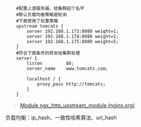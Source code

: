 ```
	#配置上游服务器，给集群起个名字
    #默认负载均衡策略是轮询
    #下面使用了权重策略
    upstream tomcats {
        server 192.168.1.173:8080 weight=1;
        server 192.168.1.174:8080 weight=1;
        server 192.168.1.175:8080 weight=5;
    }
    #符合下面条件的转发给集群处理
    server {
        listen         80;
        server_name    www.tomcats.com;

        localhost / {
            proxy_pass http://tomcats;
        }
    }
```

> [Module ngx_http_upstream_module (nginx.org)](https://nginx.org/en/docs/http/ngx_http_upstream_module.html)

负载均衡：ip_hash、一致性哈希算法、url_hash
